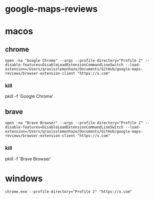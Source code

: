 # google-maps-reviews

# macos

## chrome
```
open -na "Google Chrome" --args --profile-directory="Profile 2" --disable-features=DisableLoadExtensionCommandLineSwitch --load-extension=/Users/qraxisslemonhaze/Documents/GitHub/google-maps-reviews/browser-extension-client "https://x.com"
```

### kill
pkill -f 'Google Chrome'

## brave
```
open -na "Brave Browser" --args --profile-directory="Profile 2" --disable-features=DisableLoadExtensionCommandLineSwitch --load-extension=/Users/qraxisslemonhaze/Documents/GitHub/google-maps-reviews/browser-extension-client "https://x.com"
```

### kill
pkill -f 'Brave Browser'

# windows

```
chrome.exe --profile-directory="Profile 2" "https://x.com"
```
